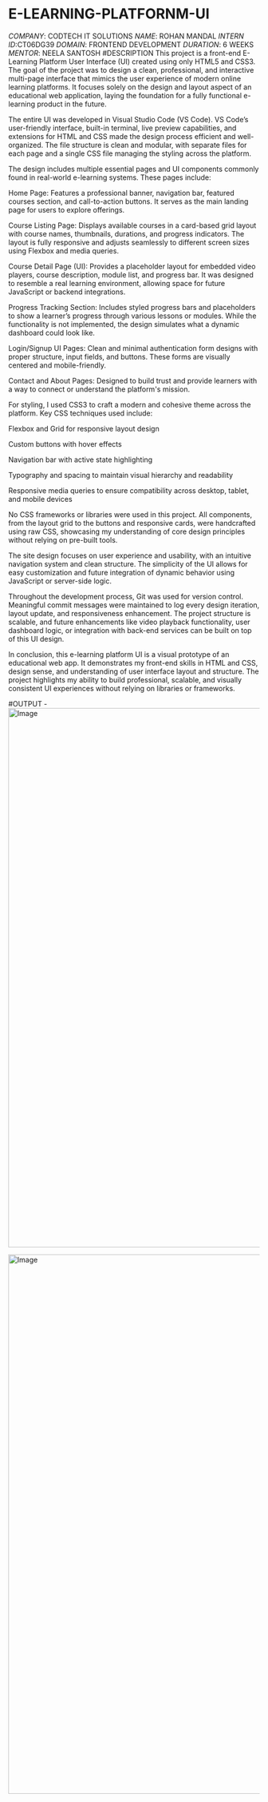 # E-LEARNING-PLATFORNM-UI
*COMPANY*: CODTECH IT SOLUTIONS
*NAME*: ROHAN MANDAL
*INTERN ID*:CT06DG39
*DOMAIN*: FRONTEND DEVELOPMENT
*DURATION*: 6 WEEKS
*MENTOR*: NEELA SANTOSH
#DESCRIPTION
This project is a front-end E-Learning Platform User Interface (UI) created using only HTML5 and CSS3. The goal of the project was to design a clean, professional, and interactive multi-page interface that mimics the user experience of modern online learning platforms. It focuses solely on the design and layout aspect of an educational web application, laying the foundation for a fully functional e-learning product in the future.

The entire UI was developed in Visual Studio Code (VS Code). VS Code’s user-friendly interface, built-in terminal, live preview capabilities, and extensions for HTML and CSS made the design process efficient and well-organized. The file structure is clean and modular, with separate files for each page and a single CSS file managing the styling across the platform.

The design includes multiple essential pages and UI components commonly found in real-world e-learning systems. These pages include:

Home Page: Features a professional banner, navigation bar, featured courses section, and call-to-action buttons. It serves as the main landing page for users to explore offerings.

Course Listing Page: Displays available courses in a card-based grid layout with course names, thumbnails, durations, and progress indicators. The layout is fully responsive and adjusts seamlessly to different screen sizes using Flexbox and media queries.

Course Detail Page (UI): Provides a placeholder layout for embedded video players, course description, module list, and progress bar. It was designed to resemble a real learning environment, allowing space for future JavaScript or backend integrations.

Progress Tracking Section: Includes styled progress bars and placeholders to show a learner’s progress through various lessons or modules. While the functionality is not implemented, the design simulates what a dynamic dashboard could look like.

Login/Signup UI Pages: Clean and minimal authentication form designs with proper structure, input fields, and buttons. These forms are visually centered and mobile-friendly.

Contact and About Pages: Designed to build trust and provide learners with a way to connect or understand the platform's mission.

For styling, I used CSS3 to craft a modern and cohesive theme across the platform. Key CSS techniques used include:

Flexbox and Grid for responsive layout design

Custom buttons with hover effects

Navigation bar with active state highlighting

Typography and spacing to maintain visual hierarchy and readability

Responsive media queries to ensure compatibility across desktop, tablet, and mobile devices

No CSS frameworks or libraries were used in this project. All components, from the layout grid to the buttons and responsive cards, were handcrafted using raw CSS, showcasing my understanding of core design principles without relying on pre-built tools.

The site design focuses on user experience and usability, with an intuitive navigation system and clean structure. The simplicity of the UI allows for easy customization and future integration of dynamic behavior using JavaScript or server-side logic.

Throughout the development process, Git was used for version control. Meaningful commit messages were maintained to log every design iteration, layout update, and responsiveness enhancement. The project structure is scalable, and future enhancements like video playback functionality, user dashboard logic, or integration with back-end services can be built on top of this UI design.

In conclusion, this e-learning platform UI is a visual prototype of an educational web app. It demonstrates my front-end skills in HTML and CSS, design sense, and understanding of user interface layout and structure. The project highlights my ability to build professional, scalable, and visually consistent UI experiences without relying on libraries or frameworks.

#OUTPUT -  
<img width="1920" height="1080" alt="Image" src="https://github.com/user-attachments/assets/238a8e1c-03e9-47cd-bcb3-904ce9cbd33d" />

<img width="1920" height="1080" alt="Image" src="https://github.com/user-attachments/assets/24644098-8c7e-41cb-a590-4eb0c5e9ad14" />


